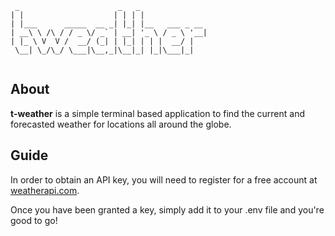 ```
 _                      _   _               
| |                    | | | |              
| |___      _____  __ _| |_| |__   ___ _ __ 
| __\ \ /\ / / _ \/ _` | __| '_ \ / _ \ '__|
| |_ \ V  V /  __/ (_| | |_| | | |  __/ |   
 \__| \_/\_/ \___|\__,_|\__|_| |_|\___|_|                                           
                                            
```
## About
**t-weather** is a simple terminal based application to find the current and forecasted weather for locations all around the globe.

## Guide
In order to obtain an API key, you will need to register for a free account at [weatherapi.com](https://www.weatherapi.com/).

Once you have been granted a key, simply add it to your .env file and you're good to go!
